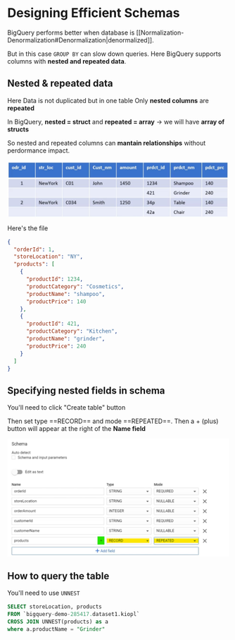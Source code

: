 # Designing Efficient Schemas

BigQuery performs better when database is [[Normalization-Denormalization#Denormalization|denormalized]].

But in this case  `GROUP BY` can slow down queries.
Here BigQuery supports columns with **nested and repeated data**.


## Nested & repeated data
Here Data is not duplicated but in one table
Only **<span class="orange">nested</span> columns** are **<span class="purple">repeated</span>**

In BigQuery, **<span class="orange">nested</span> = struct** and **<span class="purple">repeated</span> = array**
-> we will have **array of structs**

So nested and repeated columns can **mantain relationships** without perdormance impact.


!["alt"](../../Images/nested-table-example.png)

Here's the file
```json
{
  "orderId": 1,
  "storeLocation": "NY",
  "products": [
    {
      "productId": 1234,
      "productCategory": "Cosmetics",
      "productName": "shampoo",
      "productPrice": 140
    },
    {
      "productId": 421,
      "productCategory": "Kitchen",
      "productName": "grinder",
      "productPrice": 240
    }
  ]
}
```

## Specifying nested fields in schema
You'll need to click "Create table" button

Then set type ==RECORD== and mode ==REPEATED==.
Then a <span class="green">+ (plus)</span> button will appear at the right of the **Name field** 


!["alt"](../../Images/nested-field-schema-manual.png)

## How to query the table
You'll need to use `UNNEST`
```sql
SELECT storeLocation, products 
FROM `bigquery-demo-285417.dataset1.kiopl` 
CROSS JOIN UNNEST(products) as a
where a.productName = "Grinder"
```
